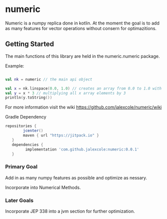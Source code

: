 # numeric
Numeric is a numpy replica done in kotlin. At the moment the goal is to add as many features for vector operations without consern for optimazitions. 

## Getting Started
The main functions of this library are held in the numeric.numeric package. 

Example:
```kotlin

val nk = numeric // the main api object

val x = nk.linspace(0.0, 1.0) // creates an array from 0.0 to 1.0 with a size of 50
val y = x * 3 // multiplying all x array elements by 3
println(y.toString()) 
```

For more information visit the wiki https://github.com/jalexcole/numeric/wiki

Gradle Dependency
```groovy
repositories {
        jcenter()
        maven { url "https://jitpack.io" }
   }
   dependencies {
         implementation 'com.github.jalexcole:numeric:0.0.1'
   }
```
 


### Primary Goal
Add in as many numpy features as possible and optimize as nessary.

Incorporate into Numerical Methods.

### Later Goals
Incorporate JEP 338 into a jvm section for further optimization.
